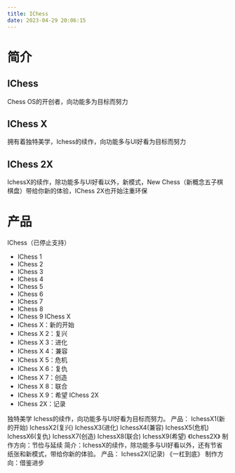 ```yaml
---
title: IChess
date: 2023-04-29 20:06:15
---
```

# 简介
## IChess
Chess OS的开创者，向功能多为目标而努力
## IChess X
拥有着独特美学，Ichess的续作，向功能多与UI好看为目标而努力
## IChess 2X
IchessX的续作，除功能多与UI好看以外，新模式，New Chess（新概念五子棋棋盘）带给你新的体验，IChess 2X也开始注重环保
# 产品
IChess（已停止支持）
- IChess 1
- IChess 2
- IChess 3
- IChess 4
- IChess 5
- IChess 6
- IChess 7
- IChess 8
- IChess 9
IChess X
- IChess X：新的开始
- IChess X 2：复兴
- IChess X 3：进化
- IChess X 4：兼容
- IChess X 5：危机
- IChess X 6：复仇
- IChess X 7：创造
- IChess X 8：联合
- IChess X 9：希望
IChess 2X
- IChess 2X：记录

独特美学 
Ichess的续作，向功能多与UI好看为目标而努力。 产品： IchessX1(新的开始) IchessX2(复兴) IchessX3(进化) IchessX4(兼容) IchessX5(危机) IchessX6(复仇) IchessX7(创造) IchessX8(联合) IchessX9(希望) 《Ichess2X》 制作方向：节俭与延续 简介：IchessX的续作，除功能多与UI好看以外，还有节省纸张和新模式，带给你新的体验。 产品： Ichess2X(记录) 《一杠到底》 制作方向：借鉴进步 
